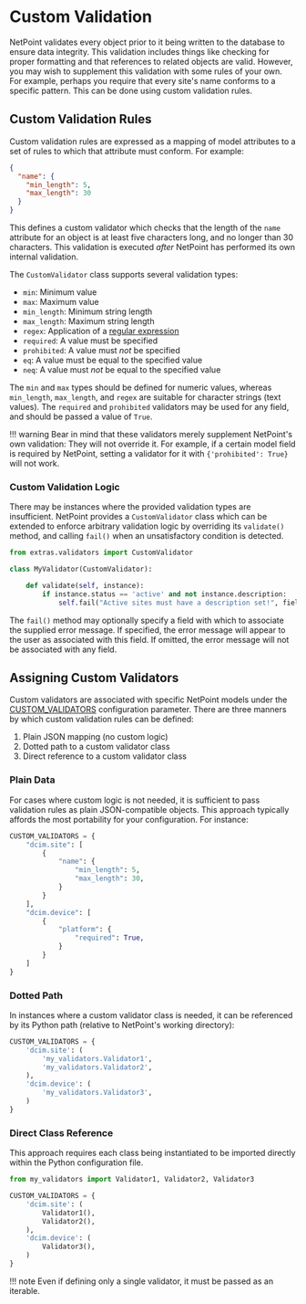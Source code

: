 # Custom Validation

NetPoint validates every object prior to it being written to the database to ensure data integrity. This validation includes things like checking for proper formatting and that references to related objects are valid. However, you may wish to supplement this validation with some rules of your own. For example, perhaps you require that every site's name conforms to a specific pattern.  This can be done using custom validation rules.

## Custom Validation Rules

Custom validation rules are expressed as a mapping of model attributes to a set of rules to which that attribute must conform. For example:

```json
{
  "name": {
    "min_length": 5,
    "max_length": 30
  }
}
```

This defines a custom validator which checks that the length of the `name` attribute for an object is at least five characters long, and no longer than 30 characters. This validation is executed _after_ NetPoint has performed its own internal validation.

The `CustomValidator` class supports several validation types:

* `min`: Minimum value
* `max`: Maximum value
* `min_length`: Minimum string length
* `max_length`: Maximum string length
* `regex`: Application of a [regular expression](https://en.wikipedia.org/wiki/Regular_expression)
* `required`: A value must be specified
* `prohibited`: A value must _not_ be specified
* `eq`: A value must be equal to the specified value
* `neq`: A value must _not_ be equal to the specified value

The `min` and `max` types should be defined for numeric values, whereas `min_length`, `max_length`, and `regex` are suitable for character strings (text values). The `required` and `prohibited` validators may be used for any field, and should be passed a value of `True`.

!!! warning
    Bear in mind that these validators merely supplement NetPoint's own validation: They will not override it. For example, if a certain model field is required by NetPoint, setting a validator for it with `{'prohibited': True}` will not work.

### Custom Validation Logic

There may be instances where the provided validation types are insufficient. NetPoint provides a `CustomValidator` class which can be extended to enforce arbitrary validation logic by overriding its `validate()` method, and calling `fail()` when an unsatisfactory condition is detected.

```python
from extras.validators import CustomValidator

class MyValidator(CustomValidator):

    def validate(self, instance):
        if instance.status == 'active' and not instance.description:
            self.fail("Active sites must have a description set!", field='status')
```

The `fail()` method may optionally specify a field with which to associate the supplied error message. If specified, the error message will appear to the user as associated with this field. If omitted, the error message will not be associated with any field.

## Assigning Custom Validators

Custom validators are associated with specific NetPoint models under the [CUSTOM_VALIDATORS](../configuration/data-validation.md#custom_validators) configuration parameter. There are three manners by which custom validation rules can be defined:

1. Plain JSON mapping (no custom logic)
2. Dotted path to a custom validator class
3. Direct reference to a custom validator class

### Plain Data

For cases where custom logic is not needed, it is sufficient to pass validation rules as plain JSON-compatible objects. This approach typically affords the most portability for your configuration. For instance:

```python
CUSTOM_VALIDATORS = {
    "dcim.site": [
        {
            "name": {
                "min_length": 5,
                "max_length": 30,
            }
        }
    ],
    "dcim.device": [
        {
            "platform": {
                "required": True,
            }
        }
    ]
}
```

### Dotted Path

In instances where a custom validator class is needed, it can be referenced by its Python path (relative to NetPoint's working directory):

```python
CUSTOM_VALIDATORS = {
    'dcim.site': (
        'my_validators.Validator1',
        'my_validators.Validator2',
    ),
    'dcim.device': (
        'my_validators.Validator3',
    )
}
```

### Direct Class Reference

This approach requires each class being instantiated to be imported directly within the Python configuration file.

```python
from my_validators import Validator1, Validator2, Validator3

CUSTOM_VALIDATORS = {
    'dcim.site': (
        Validator1(),
        Validator2(),
    ),
    'dcim.device': (
        Validator3(),
    )
}
```

!!! note
    Even if defining only a single validator, it must be passed as an iterable.
